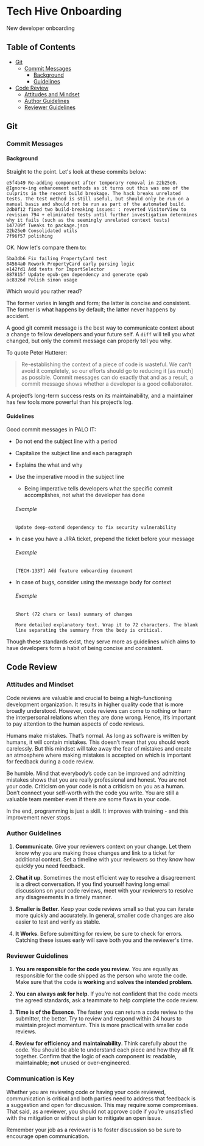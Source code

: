 # Tech Hive Onboarding
New developer onboarding


## Table of Contents
* [Git](#git)
  * [Commit Messages](#commit-messages)
    * [Background](#background)
    * [Guidelines](#guidelines)
* [Code Review](#code-review)
  * [Attitudes and Mindset](#attitudes-and-mindset)
  * [Author Guidelines](#author-guidelines)
  * [Reviewer Guidelines](#reviewer-guidelines)

## Git
### Commit Messages
#### Background

Straight to the point. Let's look at these commits below:

```
e5f4b49 Re-adding component after temporary removal in 22b25e0. @Ignore-ing enhancement methods as it turns out this was one of the culprits in the recent build breakage. The hack breaks unrelated tests. The test method is still useful, but should only be run on a manual basis and should not be run as part of the automated build.
2db0f12 fixed two build-breaking issues: : reverted VisitorView to revision 794 + eliminated tests until further investigation determines why it fails (such as the seemingly unrelated context tests)
147709f Tweaks to package.json
22b25e0 Consolidated utils
7f96f57 polishing
```

OK. Now let's compare them to:

```
5ba3db6 Fix failing PropertyCard test
84564a0 Rework PropertyCard early parsing logic
e142fd1 Add tests for ImportSelector
887815f Update epub-gen dependency and generate epub
ac8326d Polish sinon usage
```

Which would you rather read?

The former varies in length and form; the latter is concise and consistent.
The former is what happens by default; the latter never happens by accident.

A good git commit message is the best way to communicate context about a change to fellow developers and your future self. A `diff` will tell you what changed, but only the commit message can properly tell you why.

To quote Peter Hutterer:
> Re-establishing the context of a piece of code is wasteful. We can’t avoid it completely, so our efforts should go to reducing it [as much] as possible. Commit messages can do exactly that and as a result, a commit message shows whether a developer is a good collaborator.

A project’s long-term success rests on its maintainability, and a maintainer has few tools more powerful than his project’s log.

#### Guidelines

Good commit messages in PALO IT:

- Do not end the subject line with a period
- Capitalize the subject line and each paragraph
- Explains the what and why
- Use the imperative mood in the subject line
  * Being imperative tells developers what the specific commit accomplishes, not what the developer has done

  ###### Example
  ```
  Update deep-extend dependency to fix security vulnerability
  ```
  
- In case you have a JIRA ticket, prepend the ticket before your message

  ###### Example
  ```
  [TECH-1337] Add feature onboarding document
  ```

- In case of bugs, consider using the message body for context
  ###### Example
  ```
  Short (72 chars or less) summary of changes
  
  More detailed explanatory text. Wrap it to 72 characters. The blank
  line separating the summary from the body is critical.
  ```

Though these standards exist, they serve more as guidelines which aims to have developers form a habit of being concise and consistent.

## Code Review
### Attitudes and Mindset

Code reviews are valuable and crucial to being a high-functioning development organization. It results in higher quality code that is more broadly understood. However, code reviews can come to nothing or harm the interpersonal relations when they are done wrong. Hence, it’s important to pay attention to the human aspects of code reviews.

Humans make mistakes. That’s normal. As long as software is written by humans, it will contain mistakes. This doesn’t mean that you should work carelessly. But this mindset will take away the fear of mistakes and create an atmosphere where making mistakes is accepted on which is important for feedback during a code review.

Be humble. Mind that everybody’s code can be improved and admitting mistakes shows that you are really professional and honest. You are not your code. Criticism on your code is not a criticism on you as a human. Don’t connect your self-worth with the code you write. You are still a valuable team member even if there are some flaws in your code.

In the end, programming is just a skill. It improves with training - and this improvement never stops.

### Author Guidelines
  1. **Communicate**. Give your reviewers context on your change. Let them know why you are making those changes and link to a ticket for additional context. Set a timeline with your reviewers so they know how quickly you need feedback.

  2. **Chat it up**. Sometimes the most efficient way to resolve a disagreement is a direct conversation. If you find yourself having long email discussions on your code reviews, meet with your reviewers to resolve any disagreements in a timely manner.

  3. **Smaller is Better**. Keep your code reviews small so that you can iterate more quickly and accurately. In general, smaller code changes are also easier to test and verify as stable.

  4. **It Works**. Before submitting for review, be sure to check for errors. Catching these issues early will save both you and the reviewer's time.

### Reviewer Guidelines

  1. **You are responsible for the code you review**. You are equally as responsible for the code shipped as the person who wrote the code. Make sure that the code is **working** and **solves the intended problem**.
  
  2. **You can always ask for help**. If you’re not confident that the code meets the agreed standards, ask a teammate to help complete the code review.

  3. **Time is of the Essence**. The faster you can return a code review to the submitter, the better. Try to review and respond within 24 hours to maintain project momentum. This is more practical with smaller code reviews.

  4. **Review for efficiency and maintainability**. Think carefully about the code. You should be able to understand each piece and how they all fit together. Confirm that the logic of each component is: readable, maintainable; **not** unused or over-engineered.

### Communication is Key

Whether you are reviewing code or having your code reviewed, communication is critical and both parties need to address that feedback is a suggestion and open for discussion. This may require some compromises. That said, as a reviewer, you should not approve code if you’re unsatisfied with the mitigation or without a plan to mitigate an open issue.

Remember your job as a reviewer is to foster discussion so be sure to encourage open communication.
